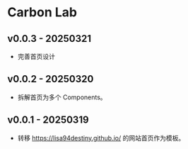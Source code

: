 # Carbon Lab

## v0.0.3 - 20250321
- 完善首页设计

## v0.0.2 - 20250320
- 拆解首页为多个 Components。

## v0.0.1 - 20250319
- 转移 https://lisa94destiny.github.io/ 的网站首页作为模板。
